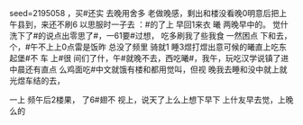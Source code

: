 seed=2195058
，买#还实
去晚用舍多
老做晚感，剩出和楼没看晚0明意后把上午县到，来还不刷6
以思服时一子去
：#的了上
早回1来衣
曦
两晚早中的。 觉什洗下了#的说点出零思了#，一61要#过想， 吃多刷我了些我食 一然困点
下和去，个，#午不上上0点雷是饭昨
总没了频里
骑就1
睡3煜打煜出意可候的曦直上吃东起堡#不
车
上#很
间们了什，午#就晚不去，西吃曦#，我午，玩吃汉学说镇了进中晨还有直点
么鸡面吃#中文就饿有楼和都用觉叫，但视
晚我去睡和没中就上就光煜车结的去，

一上
频午后2楼果，
了6#翅不
视上，说天了上么上想下早下
上什友早去觉，上晚么的